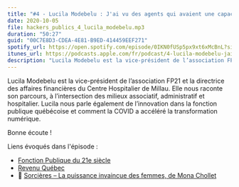 ```yaml
---
title: "#4 - Lucila Modebelu : J'ai vu des agents qui avaient une capacité de résilience assez extraordinaire"
date: 2020-10-05
file: hackers_publics_4_lucila_modebelu.mp3
duration: "50:27"
guid: "00C7E8D3-CDEA-4E81-B9ED-414459EEF271"
spotify_url: https://open.spotify.com/episode/0IKN0fUSp5px9xt6xMcBnL?si=wZpiUVikSQqNZZMfdVP8wg
itunes_url: https://podcasts.apple.com/fr/podcast/4-lucila-modebelu-jai-vu-des-agents-qui-avaient-une/id1498775170?i=1000493720259
description: "Lucila Modebelu est la vice-président de l’association FP21 et la directrice des affaires financières du Centre Hospitalier de Millau. Elle nous raconte son parcours, à l’intersection des milieux associatif, administratif et hospitalier. Lucila nous parle également de l’innovation dans la fonction publique québécoise et comment la COVID a accéléré la transformation numérique. Bonne écoute !"
---
```


Lucila Modebelu est la vice-président de l’association FP21 et la directrice des affaires financières du Centre Hospitalier de Millau. Elle nous raconte son parcours, à l’intersection des milieux associatif, administratif et hospitalier. Lucila nous parle également de l’innovation dans la fonction publique québécoise et comment la COVID a accéléré la transformation numérique.

Bonne écoute !

Liens évoqués dans l'épisode :

* [Fonction Publique du 21e siècle](http://fp21.fr/)
* [Revenu Québec](https://www.revenuquebec.ca/)
* 📘 [Sorcières – La puissance invaincue des femmes, de Mona Chollet](https://fr.wikipedia.org/wiki/Mona_Chollet#Sorci%C3%A8res,_la_puissance_invaincue_des_femmes)
